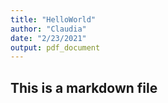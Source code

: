 ```yaml
---
title: "HelloWorld"
author: "Claudia"
date: "2/23/2021"
output: pdf_document
---
```


## This is a markdown file
